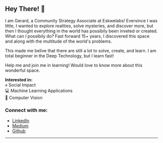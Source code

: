 ## Hey There! 👋

I am Gerard, a Community Strategy Associate at Eskwelabs! Eversince I was little, I wanted to explore realities, solve mysteries, and discover more, but then I thought everything in the world has possibily been inveted or created. What can I possibily do? Fast forward 15+ years, I discovered this space and along with the multitude of the world's problems.

This made me belive that there are still a lot to solve, create, and learn. I am total beginner in the Deep Technology, but I learn fast! 

Help me and join me in learning! Would love to know more about this wonderful space.

**Interested in:** <br>
✊ Social Impact <br>
💻 Machine Learning Applications <br>
🤖 Computer Vision <br>

### Connect with me:
- [LinkedIn](https://www.linkedin.com/in/gerardocatangui/)
- [Medium](https://www.gerardocatangui.medium.com)
- [Github](https://github.com/gerardocatangui)

---
